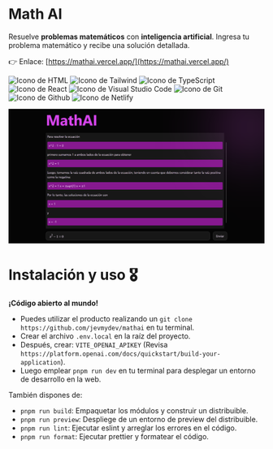 # Math AI

Resuelve **problemas matemáticos** con **inteligencia artificial**. Ingresa tu problema matemático y recibe una solución detallada.

👉 Enlace: [https://mathai.vercel.app/](https://mathai.vercel.app/)

<p align="left">
  <img src="https://img.shields.io/badge/HTML5-E34F26?style=for-the-badge&logo=html5&logoColor=white" alt="Icono de HTML">
  <img src="https://img.shields.io/static/v1?style=for-the-badge&message=Tailwind+CSS&color=222222&logo=Tailwind+CSS&logoColor=06B6D4&label=" alt="Icono de Tailwind">
  <img src="https://img.shields.io/static/v1?style=for-the-badge&message=TypeScript&color=3178C6&logo=TypeScript&logoColor=FFFFFF&label=" alt="Icono de TypeScript">
  <img src="https://img.shields.io/static/v1?style=for-the-badge&message=React&color=222222&logo=React&logoColor=61DAFB&label=" alt="Icono de React">
  <img src="https://img.shields.io/badge/Visual_Studio_Code-0078D4?style=for-the-badge&logo=visual%20studio%20code&logoColor=white" alt="Icono de Visual Studio Code">
  <img src="https://img.shields.io/badge/GIT-E44C30?style=for-the-badge&logo=git&logoColor=white" alt="Icono de Git">
  <img src="https://img.shields.io/badge/GitHub-100000?style=for-the-badge&logo=github&logoColor=white" alt="Icono de Github">
  <img src="https://img.shields.io/badge/Netlify-00C7B7?style=for-the-badge&logo=netlify&logoColor=white" alt="Icono de Netlify">
</p>

![Hero de Math AI](./public/images/mathai.png)

# Instalación y uso 🎖️

**¡Código abierto al mundo!**

-   Puedes utilizar el producto realizando un `git clone https://github.com/jevmydev/mathai` en tu terminal.
-   Crear el archivo `.env.local` en la raíz del proyecto.
-   Después, crear: `VITE_OPENAI_APIKEY` (Revisa `https://platform.openai.com/docs/quickstart/build-your-application`).
-   Luego emplear `pnpm run dev` en tu terminal para desplegar un entorno de desarrollo en la web.

También dispones de:

-   `pnpm run build`: Empaquetar los módulos y construir un distribuible.
-   `pnpm run preview`: Despliege de un entorno de preview del distribuible.
-   `pnpm run lint`: Ejecutar eslint y arreglar los errores en el código.
-   `pnpm run format`: Ejecutar prettier y formatear el código.
